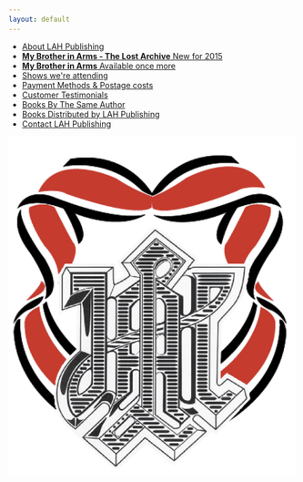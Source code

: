 ```yaml
---
layout: default
---
```


<nav>
  <ul class="over">
    <li><a href="./about.html">About LAH Publishing</a></li>
    <li><a href="./kurt2.html"><b>My Brother in Arms - The Lost Archive</b> New for 2015</a></li>
    <li><a href="./kurt.html"><b>My Brother in Arms</b> Available once more</a></li>
    <li><a href="./shows.html">Shows we're attending </a></li>
    <li><a href="./payment&postage.html">Payment Methods &amp; Postage costs </a></li>
    <li><a href="./testimonials.html">Customer Testimonials</a></li>
    <li><a href="./books.html">Books By The Same Author</a></li>
    <li><a href="./published.html">Books Distributed by LAH Publishing</a></li>
    <li><a href="./contact.html">Contact LAH Publishing</a></li>
  </ul>
</nav>

<div id="logo">
  <img src="./assets/logo.png">
</div>
